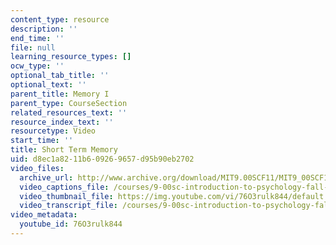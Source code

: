 ```yaml
---
content_type: resource
description: ''
end_time: ''
file: null
learning_resource_types: []
ocw_type: ''
optional_tab_title: ''
optional_text: ''
parent_title: Memory I
parent_type: CourseSection
related_resources_text: ''
resource_index_text: ''
resourcetype: Video
start_time: ''
title: Short Term Memory
uid: d8ec1a82-11b6-0926-9657-d95b90eb2702
video_files:
  archive_url: http://www.archive.org/download/MIT9.00SCF11/MIT9_00SCF11_lec10_300k.mp4
  video_captions_file: /courses/9-00sc-introduction-to-psychology-fall-2011/4660b8da970d5ab9ab388d31b92570fb_76O3rulk844.vtt
  video_thumbnail_file: https://img.youtube.com/vi/76O3rulk844/default.jpg
  video_transcript_file: /courses/9-00sc-introduction-to-psychology-fall-2011/910719daa0f533bfd9bf47fc72aa0688_76O3rulk844.pdf
video_metadata:
  youtube_id: 76O3rulk844
---
```

